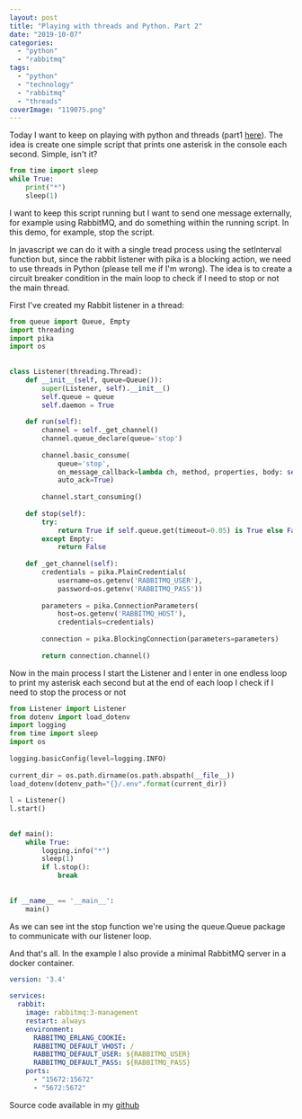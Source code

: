 ```yaml
---
layout: post
title: "Playing with threads and Python. Part 2"
date: "2019-10-07"
categories: 
  - "python"
  - "rabbitmq"
tags: 
  - "python"
  - "technology"
  - "rabbitmq"
  - "threads"
coverImage: "119075.png"
---
```


Today I want to keep on playing with python and threads (part1 [here](http://gonzalo123.com/2019/08/19/playing-with-threads-and-python/)). The idea is create one simple script that prints one asterisk in the console each second. Simple, isn't it?

```python
from time import sleep
while True:
    print("*")
    sleep(1)
```

I want to keep this script running but I want to send one message externally, for example using RabbitMQ, and do something within the running script. In this demo, for example, stop the script.

In javascript we can do it with a single tread process using the setInterval function but, since the rabbit listener with pika is a blocking action, we need to use threads in Python (please tell me if I'm wrong). The idea is to create a circuit breaker condition in the main loop to check if I need to stop or not the main thread.

First I've created my Rabbit listener in a thread:

```python
from queue import Queue, Empty
import threading
import pika
import os
 
 
class Listener(threading.Thread):
    def __init__(self, queue=Queue()):
        super(Listener, self).__init__()
        self.queue = queue
        self.daemon = True
 
    def run(self):
        channel = self._get_channel()
        channel.queue_declare(queue='stop')
 
        channel.basic_consume(
            queue='stop',
            on_message_callback=lambda ch, method, properties, body: self.queue.put(item=True),
            auto_ack=True)
 
        channel.start_consuming()
 
    def stop(self):
        try:
            return True if self.queue.get(timeout=0.05) is True else False
        except Empty:
            return False
 
    def _get_channel(self):
        credentials = pika.PlainCredentials(
            username=os.getenv('RABBITMQ_USER'),
            password=os.getenv('RABBITMQ_PASS'))
 
        parameters = pika.ConnectionParameters(
            host=os.getenv('RABBITMQ_HOST'),
            credentials=credentials)
 
        connection = pika.BlockingConnection(parameters=parameters)
 
        return connection.channel()
```

Now in the main process I start the Listener and I enter in one endless loop to print my asterisk each second but at the end of each loop I check if I need to stop the process or not

```python
from Listener import Listener
from dotenv import load_dotenv
import logging
from time import sleep
import os
 
logging.basicConfig(level=logging.INFO)
 
current_dir = os.path.dirname(os.path.abspath(__file__))
load_dotenv(dotenv_path="{}/.env".format(current_dir))
 
l = Listener()
l.start()
 
 
def main():
    while True:
        logging.info("*")
        sleep(1)
        if l.stop():
            break
 
 
if __name__ == '__main__':
    main()
```

As we can see int the stop function we're using the queue.Queue package to communicate with our listener loop.

And that's all. In the example I also provide a minimal RabbitMQ server in a docker container.

```yaml
version: '3.4'
 
services:
  rabbit:
    image: rabbitmq:3-management
    restart: always
    environment:
      RABBITMQ_ERLANG_COOKIE:
      RABBITMQ_DEFAULT_VHOST: /
      RABBITMQ_DEFAULT_USER: ${RABBITMQ_USER}
      RABBITMQ_DEFAULT_PASS: ${RABBITMQ_PASS}
    ports:
      - "15672:15672"
      - "5672:5672"
```

Source code available in my [github](https://github.com/gonzalo123/threads2.py)
